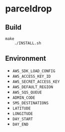 # parceldrop

## Build

	make
        ./INSTALL.sh

## Environment
* `AWS_SDK_LOAD_CONFIG`
* `AWS_ACCESS_KEY_ID`
* `AWS_SECRET_ACCESS_KEY`
* `AWS_DEFAULT_REGION`
* `AWS_SQS_QUEUE`
* `ADMIN_CODE`
* `SMS_DESTINATIONS`
* `LATITUDE`
* `LONGITUDE`
* `DAY_START`
* `DAY_END`
